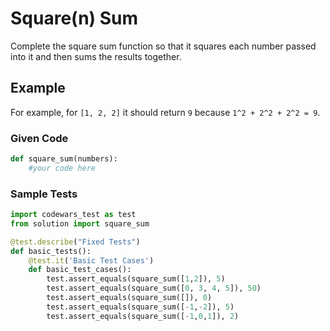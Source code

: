 # Square(n) Sum

Complete the square sum function so that it squares each number passed into it and then sums the results together.

## Example

For example, for ```[1, 2, 2]``` it should return ```9``` because ```1^2 + 2^2 + 2^2 = 9```.

### Given Code

```python
def square_sum(numbers):
    #your code here
```

### Sample Tests

```python
import codewars_test as test
from solution import square_sum

@test.describe("Fixed Tests")
def basic_tests():
    @test.it('Basic Test Cases')
    def basic_test_cases():
        test.assert_equals(square_sum([1,2]), 5)
        test.assert_equals(square_sum([0, 3, 4, 5]), 50)
        test.assert_equals(square_sum([]), 0)
        test.assert_equals(square_sum([-1,-2]), 5)
        test.assert_equals(square_sum([-1,0,1]), 2)
```
